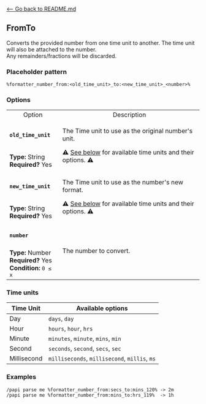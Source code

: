[\<-- Go back to README.md](/README.md)

## FromTo

Converts the provided number from one time unit to another. The time unit will also be attached to the number.  
Any remainders/fractions will be discarded.

### Placeholder pattern

`%formatter_number_from:<old_time_unit>_to:<new_time_unit>_<number>%`

### Options

<table>
  <tr>
    <td align="center" nowrap="nowrap">Option</td>
    <td align="center" nowrap="nowrap">Description</td>
  </tr>
  <tr>
    <td nowrap="nowrap"><h4><code>old_time_unit</code></h4></td>
    <td rowspan="2">
      <p>The Time unit to use as the original number's unit.</p>
      <p>⚠️ <a href="#time-units">See below</a> for available time units and their options. ⚠️</p>
    </td>
  </tr>
  <tr>
    <td nowrap="nowrap"><b>Type:</b> String<br><b>Required?</b> Yes</td>
  </tr>
  <tr>
    <td nowrap="nowrap"><h4><code>new_time_unit</code></h4></td>
    <td rowspan="2">
      <p>The Time unit to use as the number's new format.</p>
      <p>⚠️ <a href="#time-units">See below</a> for available time units and their options. ⚠️</p>
    </td>
  </tr>
  <tr>
    <td nowrap="nowrap"><b>Type:</b> String<br><b>Required?</b> Yes</td>
  </tr>
  <tr>
    <td nowrap="nowrap"><h4><code>number</code></h4></td>
    <td rowspan="2">The number to convert.</td>
  </tr>
  <tr>
    <td nowrap="nowrap"><b>Type:</b> Number<br><b>Required?</b> Yes<br><b>Condition:</b> <code>0 ≤ x</code></td>
  </tr>
</table>

### Time units

| Time Unit   | Available options                             |
|-------------|-----------------------------------------------|
| Day         | `days`, `day`                                 |
| Hour        | `hours`, `hour`, `hrs`                        |
| Minute      | `minutes`, `minute`, `mins`, `min`            |
| Second      | `seconds`, `second`, `secs`, `sec`            |
| Millisecond | `milliseconds`, `millisecond`, `millis`, `ms` |

### Examples
```
/papi parse me %formatter_number_from:secs_to:mins_120% -> 2m
/papi parse me %formatter_number_from:mins_to:hrs_119%  -> 1h
```
